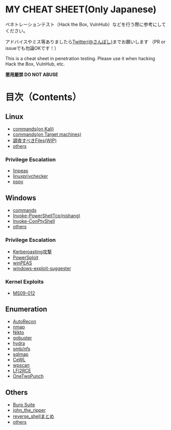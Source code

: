 # MY CHEAT SHEET(Only Japanese)

ペネトレーションテスト（Hack the Box, VulnHub）などを行う際に参考にしてください。

アドバイスやミス等ありましたら[Twitter(@さんぽし)](https://twitter.com/sanpo_shiho)までお願いします （PR or issueでも勿論OKです！）

This is a cheat sheet in penetration testing.
Please use it when hacking Hack the Box, VulnHub, etc.

**悪用厳禁 DO NOT ABUSE**

# 目次（Contents）

## Linux

- [commands(on Kali)](https://github.com/sanposhiho/MY_CHEAT_SHEET/blob/master/Linux/kali_commands.md)
- [commands(on Target machines)](https://github.com/sanposhiho/MY_CHEAT_SHEET/blob/master/Linux/linux_commands.md)
- [調査すべきFiles(WIP)](https://github.com/sanposhiho/MY_CHEAT_SHEET/blob/master/Linux/FilesToExamine.md)
- [others](https://github.com/sanposhiho/MY_CHEAT_SHEET/blob/master/Linux/other_technic.md)

### Privilege Escalation

- [linpeas](https://github.com/sanposhiho/MY_CHEAT_SHEET/blob/master/Linux/privilege%20escalation/linpeas.md)
- [linuxprivchecker](https://github.com/sanposhiho/MY_CHEAT_SHEET/blob/master/Linux/privilege%20escalation/linuxprivchecker.md)
- [pspy](https://github.com/sanposhiho/MY_CHEAT_SHEET/blob/master/Linux/privilege%20escalation/pspy.md)

## Windows

- [commands](https://github.com/sanposhiho/MY_CHEAT_SHEET/blob/master/Windows/windows_commands.md)
- [Invoke-PowerShellTcp(nishang)](https://github.com/sanposhiho/my_cheat_sheet/tree/master/Windows/Invoke-PowerShellTcp.md)
- [Invoke-ConPtyShell](https://github.com/sanposhiho/MY_CHEAT_SHEET/blob/master/Windows/Invoke-ConPtyShell.md)
- [others](https://github.com/sanposhiho/MY_CHEAT_SHEET/blob/master/Windows/other_technic.md)

### Privilege Escalation

- [Kerberoasting攻撃](https://github.com/sanposhiho/MY_CHEAT_SHEET/blob/master/Windows/privilege%20escalation/Kerberoasting.md)
- [PowerSploit](https://github.com/sanposhiho/MY_CHEAT_SHEET/blob/master/Windows/privilege%20escalation/PowerSploit.md)
- [winPEAS](https://github.com/sanposhiho/MY_CHEAT_SHEET/blob/master/Windows/privilege%20escalation/winPEAS.md)
- [windows-exploit-suggester](https://github.com/sanposhiho/MY_CHEAT_SHEET/blob/master/Windows/privilege%20escalation/windows-exploit-suggester.md)

### Kernel Exploits

- [MS09-012](https://github.com/sanposhiho/MY_CHEAT_SHEET/blob/master/Windows/privilege%20escalation/Kernel%20Exploits/MS09-012.md)

## Enumeration

- [AutoRecon](https://github.com/sanposhiho/MY_CHEAT_SHEET/blob/master/enumeration/AutoRecon.md)
- [nmap](https://github.com/sanposhiho/MY_CHEAT_SHEET/blob/master/enumeration/nmap.md)
- [Nikto](https://github.com/sanposhiho/MY_CHEAT_SHEET/blob/master/enumeration/Nikto.md)
- [gobuster](https://github.com/sanposhiho/MY_CHEAT_SHEET/blob/master/enumeration/gobuster.md)
- [hydra](https://github.com/sanposhiho/MY_CHEAT_SHEET/blob/master/enumeration/hydra.md)
- [smb/nfs](https://github.com/sanposhiho/MY_CHEAT_SHEET/blob/master/enumeration/smb.md)
- [sqlmap](https://github.com/sanposhiho/MY_CHEAT_SHEET/blob/master/enumeration/sqlmap.md)
- [CeWL](https://github.com/sanposhiho/MY_CHEAT_SHEET/blob/master/enumeration/CeWL.md)
- [wpscan](https://github.com/sanposhiho/MY_CHEAT_SHEET/blob/master/enumeration/wpscan.md)
- [LFI2RCE](https://github.com/sanposhiho/MY_CHEAT_SHEET/blob/master/enumeration/LFI2RCE.md)
- [OneTwoPunch](https://github.com/sanposhiho/MY_CHEAT_SHEET/blob/master/enumeration/onetwopunch.md)

## Others

- [Burp Suite](https://github.com/sanposhiho/MY_CHEAT_SHEET/blob/master/others/BurpSuite.md)
- [john_the_ripper](https://github.com/sanposhiho/MY_CHEAT_SHEET/blob/master/others/john_the_ripper.md)
- [reverse_shellまとめ](https://github.com/sanposhiho/MY_CHEAT_SHEET/blob/master/others/reverse_shell.md)
- [others](https://github.com/sanposhiho/MY_CHEAT_SHEET/blob/master/others/other_technic.md)
